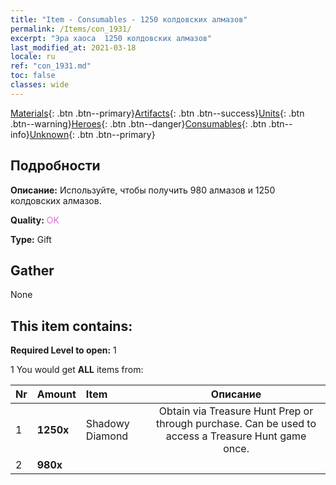 ```yaml
---
title: "Item - Consumables - 1250 колдовских алмазов"
permalink: /Items/con_1931/
excerpt: "Эра хаоса  1250 колдовских алмазов"
last_modified_at: 2021-03-18
locale: ru
ref: "con_1931.md"
toc: false
classes: wide
---
```

 [Materials](/ru/Items/){: .btn .btn--primary}[Artifacts](/ru/Items/Artifacts/){: .btn .btn--success}[Units](/ru/Items/Units/){: .btn .btn--warning}[Heroes](/ru/Items/Heroes/){: .btn .btn--danger}[Consumables](/ru/Items/Consumables/){: .btn .btn--info}[Unknown](/ru/Items/Unknown/){: .btn .btn--primary}

## Подробности
 **Описание:** Используйте, чтобы получить 980 алмазов и 1250 колдовских алмазов.

 **Quality:** <span style="color: #DA70D6">OK</span>

 **Type:** Gift

## Gather

  None

## This item contains:

 **Required Level to open:** 1

 1 You would get **ALL** items  from:

  | Nr | Amount |     Item    | Описание |
  |:---|:-------|:------------|:-----------:|
  | 1 |  **1250x** | Shadowy Diamond | Obtain via Treasure Hunt Prep or through purchase. Can be used to access a Treasure Hunt game once.  | 
  | 2 |  **980x** | <i class="fas fa-gem"/> |  | 
